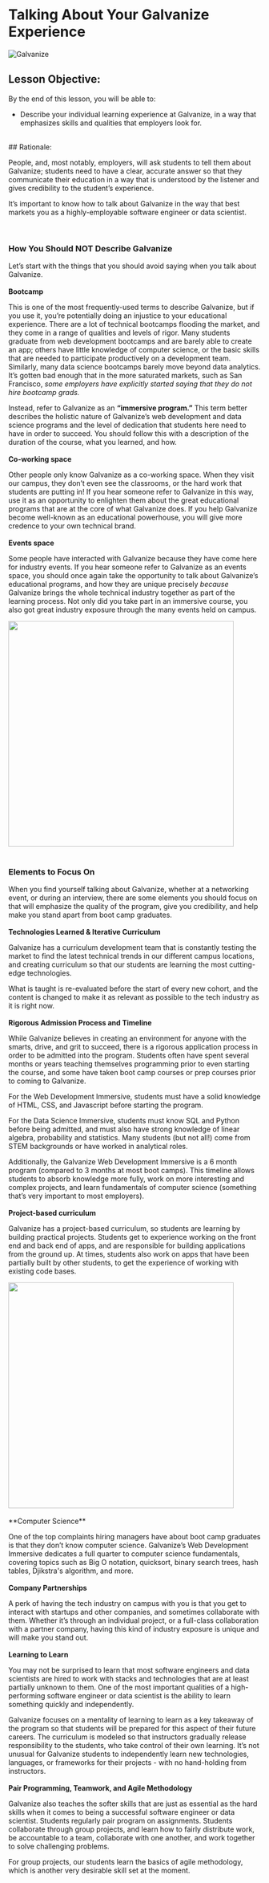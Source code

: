 # Talking About Your Galvanize Experience

![Galvanize](http://universityventures.com/images/current_investments/galvanize/1200x350-2.jpg)

## Lesson Objective:
By the end of this lesson, you will be able to:
  * Describe your individual learning experience at Galvanize, in a way that emphasizes skills and qualities that employers look for.

<br>
## Rationale:

People, and, most notably, employers, will ask students to tell them about Galvanize; students need to have a clear, accurate answer so that they communicate their education in a way that is understood by the listener and gives credibility to the student’s experience.

It’s important to know how to talk about Galvanize in the way that best markets you as a highly-employable software engineer or data scientist. 

<br>

### How You Should NOT Describe Galvanize

Let’s start with the things that you should avoid saying when you talk about Galvanize. 
<br>
<br>
**Bootcamp**

This is one of the most frequently-used terms to describe Galvanize, but if you use it, you’re potentially doing an injustice to your educational experience. There are a lot of technical bootcamps flooding the market, and they come in a range of qualities and levels of rigor. Many students graduate from web development bootcamps and are barely able to create an app; others have little knowledge of computer science, or the basic skills that are needed to participate productively on a development team. Similarly, many data science bootcamps barely move beyond data analytics. It’s gotten bad enough that in the more saturated markets, such as San Francisco, *some employers have explicitly started saying that they do not hire bootcamp grads.*

Instead, refer to Galvanize as an **“immersive program.”** This term better describes the holistic nature of Galvanize’s web development and data science programs and the level of dedication that students here need to have in order to succeed. You should follow this with a description of the duration of the course, what you learned, and how. 
<br>
<br>
**Co-working space**

Other people only know Galvanize as a co-working space. When they visit our campus, they don’t even see the classrooms, or the hard work that students are putting in! If you hear someone refer to Galvanize in this way, use it as an opportunity to enlighten them about the great educational programs that are at the core of what Galvanize does. If you help Galvanize become well-known as an educational powerhouse, you will give more credence to your own technical brand.
<br>
<br>
**Events space**

Some people have interacted with Galvanize because they have come here for industry events. If you hear someone refer to Galvanize as an events space, you should once again take the opportunity to talk about Galvanize’s educational programs, and how they are unique precisely *because* Galvanize brings the whole technical industry together as part of the learning process. Not only did you take part in an immersive course, you also got great industry exposure through the many events held on campus.

<img src="https://qph.ec.quoracdn.net/main-qimg-52b791b2de7709c65027adfcd0247d08" width="450">
<br>
<br>

### Elements to Focus On

When you find yourself talking about Galvanize, whether at a networking event, or during an interview, there are some elements you should focus on that will emphasize the quality of the program, give you credibility, and help make you stand apart from boot camp graduates. 
<br>
<br>
**Technologies Learned & Iterative Curriculum**

Galvanize has a curriculum development team that is constantly testing the market to find the latest technical trends in our different campus locations, and creating curriculum so that our students are learning the most cutting-edge technologies. 

What is taught is re-evaluated before the start of every new cohort, and the content is changed to make it as relevant as possible to the tech industry as it is right now. 
<br>
<br>
**Rigorous Admission Process and Timeline**

While Galvanize believes in creating an environment for anyone with the smarts, drive, and grit to succeed, there is a rigorous application process in order to be admitted into the program. Students often have spent several months or years teaching themselves programming prior to even starting the course, and some have taken boot camp courses or prep courses prior to coming to Galvanize. 

For the Web Development Immersive, students must have a solid knowledge of HTML, CSS, and Javascript before starting the program.

For the Data Science Immersive, students must know SQL and Python before being admitted, and must also have strong knowledge of linear algebra, probability and statistics. Many students (but not all!) come from STEM backgrounds or have worked in analytical roles. 

Additionally, the Galvanize Web Development Immersive is a 6 month program (compared to 3 months at most boot camps). This timeline allows students to absorb knowledge more fully, work on more interesting and complex projects, and learn fundamentals of computer science (something that’s very important to most employers). 
<br>
<br>
**Project-based curriculum**

Galvanize has a project-based curriculum, so students are learning by building practical projects. Students get to experience working on the front end and back end of apps, and are responsible for building applications from the ground up. At times, students also work on apps that have been partially built by other students, to get the experience of working with existing code bases. 

<img src="https://media.glassdoor.com/l/b5/d8/2b/7b/galvanize-s-data-science-students-in-san-francisco.jpg" width="450">
<br>
<br>
**Computer Science**

One of the top complaints hiring managers have about boot camp graduates is that they don’t know computer science. Galvanize’s Web Development Immersive dedicates a full quarter to computer science fundamentals, covering topics such as Big O notation, quicksort, binary search trees, hash tables, Djikstra's algorithm, and more.
<br>
<br>
**Company Partnerships**

A perk of having the tech industry on campus with you is that you get to interact with startups and other companies, and sometimes collaborate with them. Whether it’s through an individual project, or a full-class collaboration with a partner company, having this kind of industry exposure is unique and will make you stand out.
<br>
<br>
**Learning to Learn**

You may not be surprised to learn that most software engineers and data scientists are hired to work with stacks and technologies that are at least partially unknown to them. One of the most important qualities of a high-performing software engineer or data scientist is the ability to learn something quickly and independently. 

Galvanize focuses on a mentality of learning to learn as a key takeaway of the program so that students will be prepared for this aspect of their future careers. The curriculum is modeled so that instructors gradually release responsibility to the students, who take control of their own learning. It’s not unusual for Galvanize students to independently learn new technologies, languages, or frameworks for their projects - with no hand-holding from instructors. 
<br>
<br>
**Pair Programming, Teamwork, and Agile Methodology**

Galvanize also teaches the softer skills that are just as essential as the hard skills when it comes to being a successful software engineer or data scientist. Students regularly pair program on assignments. Students collaborate through group projects, and learn how to fairly distribute work, be accountable to a team, collaborate with one another, and work together to solve challenging problems. 

For group projects, our students learn the basics of agile methodology, which is another very desirable skill set at the moment. 
